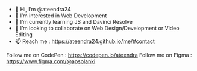 - 👋 Hi, I’m @ateendra24
- 👀 I’m interested in Web Development
- 🌱 I’m currently learning JS and Davinci Resolve
- 💞️ I’m looking to collaborate on Web Design/Development or Video Editing
- 📫 Reach me : https://ateendra24.github.io/me/#contact

Follow me on CodePen : https://codepen.io/ateendra
Follow me on Figma : https://www.figma.com/@apsolanki
